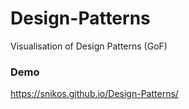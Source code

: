 # Design-Patterns
Visualisation of Design Patterns
(GoF)

### Demo
https://snikos.github.io/Design-Patterns/
